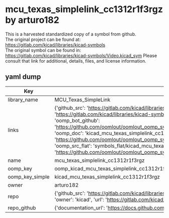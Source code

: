 # mcu_texas_simplelink_cc1312r1f3rgz by arturo182  
This is a harvested standardized copy of a symbol from github.  
The original project can be found at:  
https://gitlab.com/kicad/libraries/kicad-symbols  
The original symbol can be found in:
https://gitlab.com/kicad/libraries/kicad-symbols/Video.kicad_sym
Please consult that link for additional, details, files, and license information.  
## yaml dump  
| Key | Value |  
| --- | --- |  
| library_name | MCU_Texas_SimpleLink |  
| links | {'github_src': 'https://gitlab.com/kicad/libraries/kicad-symbols/Video.kicad_sym', 'github_src_repo': 'https://gitlab.com/kicad/libraries/kicad-symbols', 'oomp_bot': 'kicad_mcu_texas_simplelink_cc1312r1f3rgz/working', 'oomp_bot_github': 'https://github.com/oomlout/oomlout_oomp_symbol_bot/tree/main/kicad_mcu_texas_simplelink_cc1312r1f3rgz/working', 'oomp_doc': 'kicad_mcu_texas_simplelink_cc1312r1f3rgz/working', 'oomp_doc_github': 'https://github.com/oomlout/oomlout_oomp_symbol_doc/tree/main/kicad_mcu_texas_simplelink_cc1312r1f3rgz/working', 'oomp_src_flat': 'symbols_flat/kicad_mcu_texas_simplelink_cc1312r1f3rgz/working', 'oomp_src_flat_github': 'https://github.com/oomlout/oomlout_oomp_symbol_src/tree/main/kicad_mcu_texas_simplelink_cc1312r1f3rgz/working'} |  
| name | mcu_texas_simplelink_cc1312r1f3rgz |  
| oomp_key | oomp_kicad_mcu_texas_simplelink_cc1312r1f3rgz |  
| oomp_key_simple | kicad_mcu_texas_simplelink_cc1312r1f3rgz |  
| owner | arturo182 |  
| repo | {'github_src': 'https://gitlab.com/kicad/libraries/kicad-symbols/Video.kicad_sym', 'name': 'libraries/kicad-symbols', 'owner': 'kicad', 'url': 'https://gitlab.com/kicad/libraries/kicad-symbols'} |  
| repo_github | {'documentation_url': 'https://docs.github.com/rest/repos/repos#get-a-repository', 'message': 'Not Found'} |  

